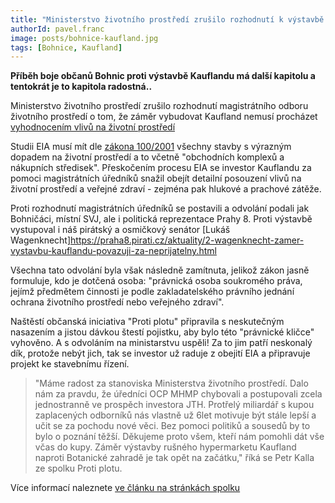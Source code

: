 ```yaml
---
title: "Ministerstvo životního prostředí zrušilo rozhodnutí k výstavbě Kauflandu"
authorId: pavel.franc
image: posts/bohnice-kaufland.jpg
tags: [Bohnice, Kaufland]
---
```


**Příběh boje občanů Bohnic proti výstavbě Kauflandu má další kapitolu a tentokrát je to kapitola radostná..**

Ministerstvo životního prostředí zrušilo rozhodnutí magistrátního odboru životního prostředí o tom, že záměr vybudovat Kaufland nemusí procházet [vyhodnocením vlivů na životní prostředí](https://cs.wikipedia.org/wiki/Vyhodnocen%C3%AD_vliv%C5%AF_na_%C5%BEivotn%C3%AD_prost%C5%99ed%C3%AD)

Studii EIA musí mít dle [zákona 100/2001](https://www.zakonyprolidi.cz/cs/2001-100) všechny stavby s výrazným dopadem na životní prostředí a to včetně "obchodních komplexů a nákupních středisek". Přeskočením procesu EIA se investor Kauflandu za pomoci magistrátních úředníků snažil obejít detailní posouzení vlivů na životní prostředí a veřejné zdraví - zejména pak hlukové a prachové zátěže.

Proti rozhodnutí magistrátních úředníků se postavili a odvolání podali jak Bohničáci, místní SVJ, ale i politická reprezentace Prahy 8. Proti výstavbě vystupoval i náš pirátský a osmičkový senátor
[Lukáš Wagenknecht]https://praha8.pirati.cz/aktuality/2-wagenknecht-zamer-vystavbu-kauflandu-povazuji-za-neprijatelny.html

Všechna tato odvolání byla však následně zamítnuta, jelikož zákon jasně formuluje, kdo je dotčená osoba: "právnická osoba soukromého práva, jejímž předmětem činnosti je podle zakladatelského právního jednání ochrana životního prostředí nebo veřejného zdraví".

Naštěstí občanská iniciativa "Proti plotu" připravila s neskutečným nasazením a jistou dávkou štestí pojistku, aby bylo této "právnické kličce" vyhověno. A s odvoláním na ministarstvu uspěli! Za to jim patří neskonalý dík, protože nebýt jich, tak se investor už raduje z obejití EIA a připravuje projekt ke stavebnímu řízení.

>"Máme radost za stanoviska Ministerstva životního prostředí. Dalo nám za pravdu, že úředníci OCP MHMP chybovali a postupovali zcela jednostranně ve prospěch investora JTH. Protřelý miliardář s kupou zaplacených odborníků nás vlastně už 6let motivuje být stále lepší a učit se za pochodu nové věci. Bez pomoci politiků a sousedů by to bylo o poznání těžší. Děkujeme proto všem, kteří nám pomohli dát vše včas do kupy. Záměr výstavby rušného hypermarketu Kaufland naproti Botanické zahradě je tak opět na začátku," říká se Petr Kalla ze spolku Proti plotu.

Více informací naleznete [ve článku na stránkách spolku](https://protiplotu.wordpress.com/2023/01/13/ministerstvo-zivotniho-prostredi-nam-dalo-za-pravdu-zrusilo-rozhodnuti-eia-ke-kauflandu-a-vraci-jej-na-magistrat-k-novemu-projednani/)



